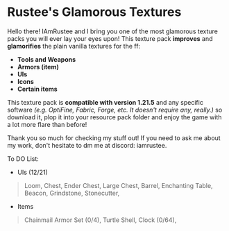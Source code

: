 # Rustee's Glamorous Textures

Hello there! IAmRustee and I bring you one of the most glamorous texture packs you will ever lay your eyes upon! This texture pack **improves** and **glamorifies** the plain vanilla textures for the ff:
- **Tools and Weapons**
- **Armors (item)**
- **UIs**
- **Icons**
- **Certain items**

This texture pack is **compatible with version 1.21.5** and any specific software *(e.g. OptiFine, Fabric, Forge, etc. It doesn't require any, really.)* so download it, plop it into your resource pack folder and enjoy the game with a lot more flare than before!

Thank you so much for checking my stuff out! If you need to ask me about my work, don't hesitate to dm me at discord: iamrustee. 

To DO List:
- UIs (12/21)
> Loom,
> Chest, Ender Chest, Large Chest, Barrel,
> Enchanting Table,
> Beacon,
> Grindstone,
> Stonecutter,

- Items
> Chainmail Armor Set (0/4),
> Turtle Shell,
> Clock (0/64),
